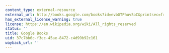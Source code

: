 ```yaml
---
content_type: external-resource
external_url: http://books.google.com/books?id=evbGTPhuvSoC&printsec=frontcover
has_external_license_warning: true
license: https://en.wikipedia.org/wiki/All_rights_reserved
status: ''
title: Google Books
uid: 37c7bb6c-f3ec-45ae-8472-c4d99b92c161
wayback_url: ''
---
```

